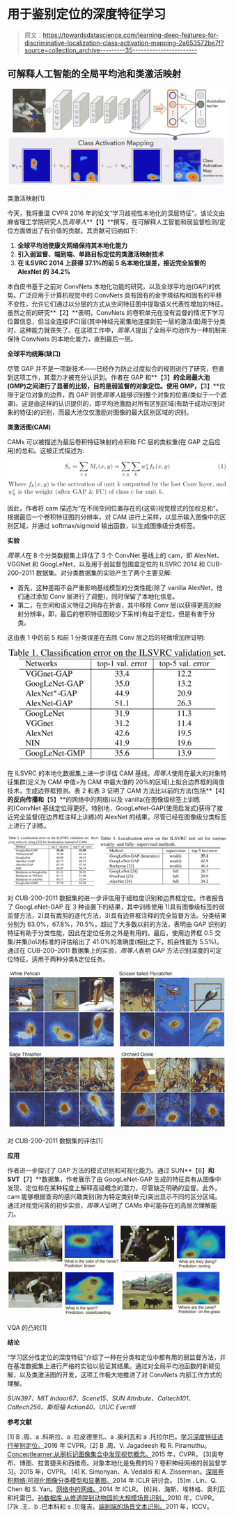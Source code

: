 # 用于鉴别定位的深度特征学习

> 原文：<https://towardsdatascience.com/learning-deep-features-for-discriminative-localization-class-activation-mapping-2a653572be7f?source=collection_archive---------35----------------------->

## 可解释人工智能的全局平均池和类激活映射

![](img/a15a73308ec608b69ae31747ede8b17c.png)

类激活映射[1]

今天，我将重温 CVPR 2016 年的论文“学习歧视性本地化的深层特征”。该论文由麻省理工学院研究人员*周等人***【1】**撰写，在可解释人工智能和弱监督检测/定位方面做出了有价值的贡献。其贡献可归纳如下:

1.  **全球平均池使康文网络保持其本地化能力**
2.  **引入弱监督、端到端、单路目标定位的类激活映射技术**
3.  **在 ILSVRC 2014 上获得 37.1%的前 5 名本地化误差，接近完全监督的 AlexNet 的 34.2%**

本白皮书基于之前对 ConvNets 本地化功能的研究，以及全球平均池(GAP)的优势。广泛应用于计算机视觉中的 ConvNets 具有固有的金字塔结构和固有的平移不变性，允许它们通过以分层的方式从空间特征图中提取语义代表性增加的特征。虽然之前的研究**【2】**表明，ConvNets 的卷积单元在没有监督的情况下学习位置信息，但当全连接(FC)层(其中神经元密集地连接到前一层的激活值)用于分类时，这种能力就丧失了。在这项工作中，*周等人*提出了全局平均池作为一种机制来保持 ConvNets 的本地化能力，直到最后一层。

**全球平均统筹(缺口)**

尽管 GAP 并不是一项新技术——已经作为防止过度拟合的规则进行了研究，但直到这项工作，其潜力才被充分认识到。作者在 GAP 和**【3】**的全局最大池(GMP)之间进行了显著的比较，目的是弱监督的对象定位。使用 GMP，**【3】**仅限于定位对象的边界，而 GAP 则使*周等人*能够识别整个对象的位置(类似于一个遮罩)。这是由这样的认识提供的，即平均池激励对所有区别区域(有助于成功识别对象的特征)的识别，而最大池仅仅激励对图像的最大区别区域的识别。

**类激活图(CAM)**

CAMs 可以被描述为最后卷积特征映射的点积和 FC 层的类权重(在 GAP 之后应用)的总和。这被正式描述为:

![](img/8194649549ed4b62dd242b83ca446191.png)

因此，作者将 cam 描述为“在不同空间位置存在的(这些)视觉模式的加权总和”。根据最后一个卷积特征图的分辨率，对 CAM 进行上采样，以显示输入图像中的区别区域，并通过 softmax/sigmoid 输出函数，以生成图像级分类标签。

**实验**

*周等人*在 8 个分类数据集上评估了 3 个 ConvNet 基线上的 cam，即 AlexNet、VGGNet 和 GoogLeNet，以及用于弱监督包围盒定位的 ILSVRC 2014 和 CUB-200–2011 数据集。对分类数据集的实验产生了两个主要见解:

*   首先，这种差距不会严重影响基线模型的分类性能(除了 vanilla AlexNet，他们通过添加 Conv 层进行了调整)，同时保留了本地化信息。
*   第二，在空间和语义特征之间存在折衷，其中移除 Conv 层(以获得更高的映射分辨率，即，最后的卷积特征图较少下采样)有益于定位，但是有害于分类。

这由表 1 中的前 5 和前 1 分类误差在去除 Conv 层之后的轻微增加所证明:

![](img/ac4852bb92a4527b4045b0e9834ef7ba.png)

在 ILSVRC 的本地化数据集上进一步评估 CAM 基线。*周等人*使用在最大的对象特征集群(定义为 CAM 中值>为 CAM 中最大值的 20%的区域)上拟合边界框的阈值技术，生成边界框预测。表 2 和表 3 证明了 CAM 方法比以前的方法(包括**【4】**的反向传播和**【5】**的网络中的网络)以及 vanilla(在图像级标签上训练的)ConvNet 基线定位得更好。特别地，GoogLeNet-GAP(使用启发式)获得了接近完全监督(在边界框注释上训练)的 AlexNet 的结果，尽管已经在图像级分类标签上进行了训练。

![](img/496414b01105d844e1334affc5ea60ca.png)

对 CUB-200–2011 数据集的进一步评估用于细粒度识别和边界框定位。作者报告了 GoogLeNet-GAP 在 3 种设置下的结果，其中训练使用 1)具有图像级标签的弱监督方法，2)具有裁剪的逐代方法，3)具有边界框注释的完全监督方法。分类结果分别为 63.0%，67.8%，70.5%，超过了大多数以前的方法，表明由 GAP 识别的特征有助于分类性能，因此在定位任务之外是有用的。最后，使用边界框 0.5 交集/并集(IoU)标准的评估给出了 41.0%的准确度(相比之下，机会性能为 5.5%)。通过在 CUB-200–2011 数据集上的实验，*周等人*表明 GAP 方法识别深度的可定位特征，适用于两种分类&定位任务。

![](img/dccc94fad470051769016183101f7d70.png)

对 CUB-200–2011 数据集的评估[1]

**应用**

作者进一步探讨了 GAP 方法的模式识别和可视化能力。通过 SUN**【6】**和 SVT**【7】**数据集，作者展示了由 GoogLeNet-GAP 生成的特征具有从图像中发现、定位和在某种程度上解释高级概念的潜力，尽管缺乏明确的监督。此外，cam 能够根据查询的感兴趣类别(称为特定类别单元)突出显示不同的区分区域。通过对视觉问答的初步实验，*周等人*证明了 CAMs 中可能存在的高层次理解能力。

![](img/8924d3fd90a6dac5c2db9b7d12572e11.png)

VQA 的凸轮[1]

**结论**

“学习区分性定位的深度特征”介绍了一种在分类和定位中都有用的弱监督方法，并在基准数据集上进行严格的实验以验证其结果。通过对全局平均池函数的新颖见解，以及类激活图的开发，这项工作极大地推进了对 ConvNets 内部工作方式的理解。

*SUN397、MIT Indoor67、Scene15、SUN Attribute、Caltech101、Caltech256、斯坦福 Action40、UIUC Event8*

**参考文献**

[1] B .周、a .科斯拉、a .拉皮德里扎、a .奥利瓦和 a .托拉尔巴。[学习深度特征进行鉴别定位。](https://arxiv.org/pdf/1512.04150.pdf)2016 年 CVPR。[2] B .周、V. Jagadeesh 和 R. Piramuthu。 [Conceptlearner:从弱标记图像集合中发现视觉概念。](https://arxiv.org/pdf/1411.5328.pdf)2015 年，CVPR。
[3]奥夸布、博图、拉普捷夫和西维奇。对象本地化是免费的吗？卷积神经网络的弱监督学习。2015 年，CVPR。
[4] K. Simonyan、A. Vedaldi 和 A. Zisserman。[深层卷积网络:可视化图像分类模型和显著图。](https://arxiv.org/pdf/1312.6034.pdf)2014 年 ICLR 研讨会。
[5]m . Lin、Q. Chen 和 S. Yan。[网络中的网络。](https://arxiv.org/pdf/1312.4400.pdf)2014 年 ICLR。
[6]肖、海斯、埃林格、奥利瓦和托雷巴。[孙数据库:从修道院到动物园的大规模场景识别。](https://www.cc.gatech.edu/~hays/papers/sun.pdf)2010 年，CVPR。
[7]k .王、b .巴本科和 s .贝隆吉。[端到端的场景文本识别。](https://vision.cornell.edu/se3/wp-content/uploads/2014/09/wang_iccv2011.pdf)2011 年，ICCV。